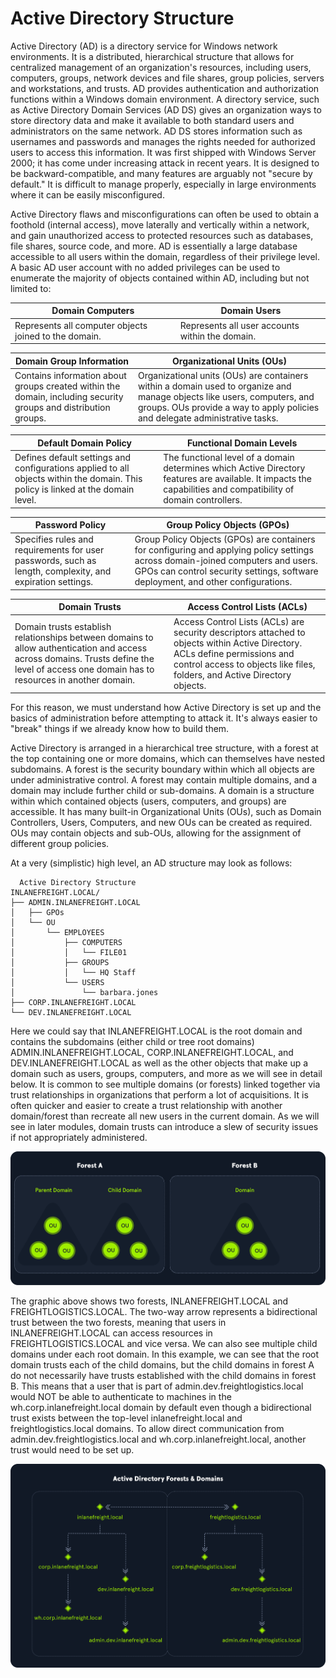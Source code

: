 # Active Directory Structure

Active Directory (AD) is a directory service for Windows network environments. It is a distributed, hierarchical structure that allows for centralized management of an organization's resources, including users, computers, groups, network devices and file shares, group policies, servers and workstations, and trusts. AD provides authentication and authorization functions within a Windows domain environment. A directory service, such as Active Directory Domain Services (AD DS) gives an organization ways to store directory data and make it available to both standard users and administrators on the same network. AD DS stores information such as usernames and passwords and manages the rights needed for authorized users to access this information. It was first shipped with Windows Server 2000; it has come under increasing attack in recent years. It is designed to be backward-compatible, and many features are arguably not "secure by default." It is difficult to manage properly, especially in large environments where it can be easily misconfigured.

Active Directory flaws and misconfigurations can often be used to obtain a foothold (internal access), move laterally and vertically within a network, and gain unauthorized access to protected resources such as databases, file shares, source code, and more. AD is essentially a large database accessible to all users within the domain, regardless of their privilege level. A basic AD user account with no added privileges can be used to enumerate the majority of objects contained within AD, including but not limited to:

| **Domain Computers**                                  | **Domain Users**                                |
| ----------------------------------------------------- | ----------------------------------------------- |
| Represents all computer objects joined to the domain. | Represents all user accounts within the domain. |

| **Domain Group Information**                                                                                    | **Organizational Units (OUs)**                                                                                                                                                                          |
| --------------------------------------------------------------------------------------------------------------- | ------------------------------------------------------------------------------------------------------------------------------------------------------------------------------------------------------- |
| Contains information about groups created within the domain, including security groups and distribution groups. | Organizational units (OUs) are containers within a domain used to organize and manage objects like users, computers, and groups. OUs provide a way to apply policies and delegate administrative tasks. |

| **Default Domain Policy**                                                                                                        | **Functional Domain Levels**                                                                                                                                    |
| -------------------------------------------------------------------------------------------------------------------------------- | --------------------------------------------------------------------------------------------------------------------------------------------------------------- |
| Defines default settings and configurations applied to all objects within the domain. This policy is linked at the domain level. | The functional level of a domain determines which Active Directory features are available. It impacts the capabilities and compatibility of domain controllers. |

| **Password Policy**                                                                                       | **Group Policy Objects (GPOs)**                                                                                                                                                                                      |
| --------------------------------------------------------------------------------------------------------- | -------------------------------------------------------------------------------------------------------------------------------------------------------------------------------------------------------------------- |
| Specifies rules and requirements for user passwords, such as length, complexity, and expiration settings. | Group Policy Objects (GPOs) are containers for configuring and applying policy settings across domain-joined computers and users. GPOs can control security settings, software deployment, and other configurations. |

| **Domain Trusts**                                                                                                                                                                         | **Access Control Lists (ACLs)**                                                                                                                                                                            |
| ----------------------------------------------------------------------------------------------------------------------------------------------------------------------------------------- | ---------------------------------------------------------------------------------------------------------------------------------------------------------------------------------------------------------- |
| Domain trusts establish relationships between domains to allow authentication and access across domains. Trusts define the level of access one domain has to resources in another domain. | Access Control Lists (ACLs) are security descriptors attached to objects within Active Directory. ACLs define permissions and control access to objects like files, folders, and Active Directory objects. |

For this reason, we must understand how Active Directory is set up and the basics of administration before attempting to attack it. It's always easier to "break" things if we already know how to build them.

Active Directory is arranged in a hierarchical tree structure, with a forest at the top containing one or more domains, which can themselves have nested subdomains. A forest is the security boundary within which all objects are under administrative control. A forest may contain multiple domains, and a domain may include further child or sub-domains. A domain is a structure within which contained objects (users, computers, and groups) are accessible. It has many built-in Organizational Units (OUs), such as Domain Controllers, Users, Computers, and new OUs can be created as required. OUs may contain objects and sub-OUs, allowing for the assignment of different group policies.

At a very (simplistic) high level, an AD structure may look as follows:

```
  Active Directory Structure
INLANEFREIGHT.LOCAL/
├── ADMIN.INLANEFREIGHT.LOCAL
│   ├── GPOs
│   └── OU
│       └── EMPLOYEES
│           ├── COMPUTERS
│           │   └── FILE01
│           ├── GROUPS
│           │   └── HQ Staff
│           └── USERS
│               └── barbara.jones
├── CORP.INLANEFREIGHT.LOCAL
└── DEV.INLANEFREIGHT.LOCAL
```

Here we could say that INLANEFREIGHT.LOCAL is the root domain and contains the subdomains (either child or tree root domains) ADMIN.INLANEFREIGHT.LOCAL, CORP.INLANEFREIGHT.LOCAL, and DEV.INLANEFREIGHT.LOCAL as well as the other objects that make up a domain such as users, groups, computers, and more as we will see in detail below. It is common to see multiple domains (or forests) linked together via trust relationships in organizations that perform a lot of acquisitions. It is often quicker and easier to create a trust relationship with another domain/forest than recreate all new users in the current domain. As we will see in later modules, domain trusts can introduce a slew of security issues if not appropriately administered.

![alt text](/Images/image-70.png)

The graphic above shows two forests, INLANEFREIGHT.LOCAL and FREIGHTLOGISTICS.LOCAL. The two-way arrow represents a bidirectional trust between the two forests, meaning that users in INLANEFREIGHT.LOCAL can access resources in FREIGHTLOGISTICS.LOCAL and vice versa. We can also see multiple child domains under each root domain. In this example, we can see that the root domain trusts each of the child domains, but the child domains in forest A do not necessarily have trusts established with the child domains in forest B. This means that a user that is part of admin.dev.freightlogistics.local would NOT be able to authenticate to machines in the wh.corp.inlanefreight.local domain by default even though a bidirectional trust exists between the top-level inlanefreight.local and freightlogistics.local domains. To allow direct communication from admin.dev.freightlogistics.local and wh.corp.inlanefreight.local, another trust would need to be set up.

![alt text](/Images/image-71.png)

